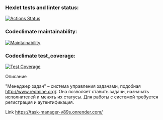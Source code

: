 ### Hexlet tests and linter status:
[![Actions Status](https://github.com/Viacheslav1981/java-project-99/actions/workflows/hexlet-check.yml/badge.svg)](https://github.com/Viacheslav1981/java-project-99/actions)
### Codeclimate maintainability:
[![Maintainability](https://api.codeclimate.com/v1/badges/cffce657af69c46559ee/maintainability)](https://codeclimate.com/github/Viacheslav1981/java-project-99/maintainability)
### Codeclimate test_coverage:
[![Test Coverage](https://api.codeclimate.com/v1/badges/cffce657af69c46559ee/test_coverage)](https://codeclimate.com/github/Viacheslav1981/java-project-99/test_coverage)

Описание

"Менеджер задач" – система управления задачами, подобная http://www.redmine.org/. Она позволяет ставить задачи, назначать исполнителей и менять их статусы. Для работы с системой требуется регистрация и аутентификация.

Link
https://task-manager-v89s.onrender.com/
